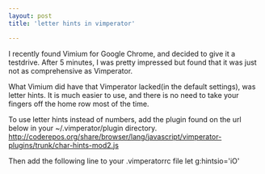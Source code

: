 ```yaml
---
layout: post
title: 'letter hints in vimperator'

---
```


I recently found Vimium for Google Chrome, and decided to give it a testdrive.
After 5 minutes, I was pretty impressed but found that it was just not as comprehensive
as Vimperator.

What Vimium did have that Vimperator lacked(in the default settings),
was letter hints.  It is much easier to use, and there is no need to take your
fingers off the home row most of the time.

To use letter hints instead of numbers, add the plugin found on the url below in your ~/.vimperator/plugin directory.
http://coderepos.org/share/browser/lang/javascript/vimperator-plugins/trunk/char-hints-mod2.js

Then add the following line to your .vimperatorrc file
let g:hintsio=&#39;iO&#39;
